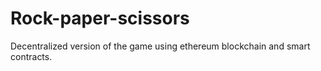 # Rock-paper-scissors
Decentralized version of the game using ethereum blockchain and smart contracts.
